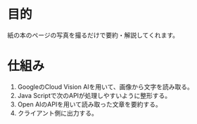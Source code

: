 # 目的
紙の本のページの写真を撮るだけで要約・解説してくれます。

# 仕組み
1. GoogleのCloud Vision AIを用いて、画像から文字を読み取る。
2. Java Scriptで次のAPIが処理しやすいように整形する。
3. Open AIのAPIを用いて読み取った文章を要約する。
3. クライアント側に出力する。
